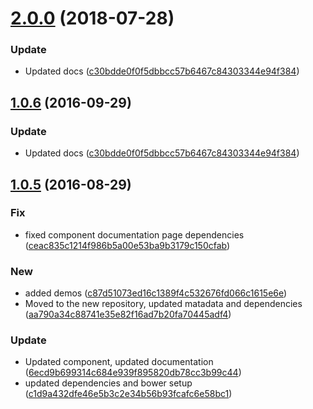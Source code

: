 <a name="2.0.0"></a>
# [2.0.0](https://github.com/advanced-rest-client/web-socket/compare/1.0.5...2.0.0) (2018-07-28)


### Update

* Updated docs ([c30bdde0f0f5dbbcc57b6467c84303344e94f384](https://github.com/advanced-rest-client/web-socket/commit/c30bdde0f0f5dbbcc57b6467c84303344e94f384))



<a name="1.0.6"></a>
## [1.0.6](https://github.com/advanced-rest-client/web-socket/compare/1.0.5...v1.0.6) (2016-09-29)


### Update

* Updated docs ([c30bdde0f0f5dbbcc57b6467c84303344e94f384](https://github.com/advanced-rest-client/web-socket/commit/c30bdde0f0f5dbbcc57b6467c84303344e94f384))



<a name="1.0.5"></a>
## [1.0.5](https://github.com/advanced-rest-client/web-socket/compare/1.0.4...v1.0.5) (2016-08-29)


### Fix

* fixed component documentation page dependencies ([ceac835c1214f986b5a00e53ba9b3179c150cfab](https://github.com/advanced-rest-client/web-socket/commit/ceac835c1214f986b5a00e53ba9b3179c150cfab))

### New

* added demos ([c87d51073ed16c1389f4c532676fd066c1615e6e](https://github.com/advanced-rest-client/web-socket/commit/c87d51073ed16c1389f4c532676fd066c1615e6e))
* Moved to the new repository, updated matadata and dependencies ([aa790a34c88741e35e82f16ad7b20fa70445adf4](https://github.com/advanced-rest-client/web-socket/commit/aa790a34c88741e35e82f16ad7b20fa70445adf4))

### Update

* Updated component, updated documentation ([6ecd9b699314c684e939f895820db78cc3b99c44](https://github.com/advanced-rest-client/web-socket/commit/6ecd9b699314c684e939f895820db78cc3b99c44))
* updated dependencies and bower setup ([c1d9a432dfe46e5b3c2e34b56b93fcafc6e58bc1](https://github.com/advanced-rest-client/web-socket/commit/c1d9a432dfe46e5b3c2e34b56b93fcafc6e58bc1))




